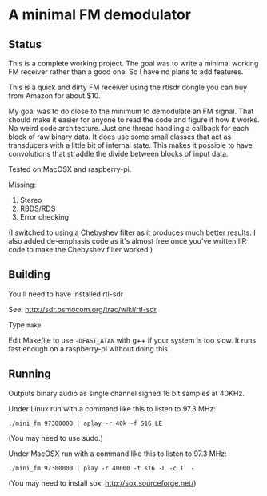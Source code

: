 A minimal FM demodulator
========================

Status
------
This is a complete working project. The goal was to write a minimal working FM receiver rather than a good one. So I have no plans to add features.

This is a quick and dirty FM receiver using the rtlsdr dongle you can buy from Amazon for about $10.

My goal was to do close to the minimum to demodulate an FM signal.
That should make it easier for anyone to read the code and figure it how it works.
No weird code architecture.
Just one thread handling a callback for each block of raw binary data.
It does use some small classes that act as transducers with a little bit of internal state.
This makes it possible to have convolutions that straddle the divide between
blocks of input data.

Tested on MacOSX and raspberry-pi.

Missing:
1. Stereo
2. RBDS/RDS
3. Error checking

(I switched to using a Chebyshev filter as it produces much better results. I also added de-emphasis code as it's almost free once you've written IIR code to make the Chebyshev filter worked.)

Building
--------

You'll need to have installed rtl-sdr

See: http://sdr.osmocom.org/trac/wiki/rtl-sdr

Type `make`

Edit Makefile to use `-DFAST_ATAN` with g++ if your system is too slow.
It runs fast enough on a raspberry-pi without doing this.

Running
-------

Outputs binary audio as single channel signed 16 bit samples at 40KHz.

Under Linux run with a command like this to listen to 97.3 MHz:

`./mini_fm 97300000 | aplay -r 40k -f S16_LE`

(You may need to use sudo.)

Under MacOSX run with a command like this to listen to 97.3 MHz:

`./mini_fm 97300000 | play -r 40000 -t s16 -L -c 1  -`

(You may need to install sox: http://sox.sourceforge.net/)
